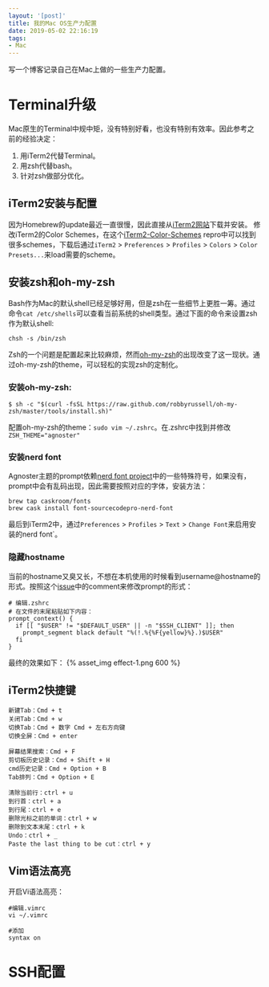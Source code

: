 ```yaml
---
layout: '[post]'
title: 我的Mac OS生产力配置
date: 2019-05-02 22:16:19
tags:
- Mac
---
```

写一个博客记录自己在Mac上做的一些生产力配置。
<!-- more -->
# Terminal升级
Mac原生的Terminal中规中矩，没有特别好看，也没有特别有效率。因此参考之前的经验决定：
1.  用iTerm2代替Terminal。
2.  用zsh代替bash。
3.  针对zsh做部分优化。

## iTerm2安装与配置
因为Homebrew的update最近一直很慢，因此直接从[iTerm2网站](https://www.iterm2.com/index.html)下载并安装。
修改iTerm2的Color Schemes，在这个[iTerm2-Color-Schemes](https://github.com/mbadolato/iTerm2-Color-Schemes) repro中可以找到很多schemes，下载后通过`iTerm2` > `Preferences` > `Profiles` > `Colors` > `Color Presets...`来load需要的scheme。

## 安装zsh和oh-my-zsh
Bash作为Mac的默认shell已经足够好用，但是zsh在一些细节上更胜一筹。通过命令`cat /etc/shells`可以查看当前系统的shell类型。通过下面的命令来设置zsh作为默认shell:
```
chsh -s /bin/zsh
```
Zsh的一个问题是配置起来比较麻烦，然而[oh-my-zsh](https://ohmyz.sh/)的出现改变了这一现状。通过oh-my-zsh的theme，可以轻松的实现zsh的定制化。
### 安装oh-my-zsh:
```
$ sh -c "$(curl -fsSL https://raw.github.com/robbyrussell/oh-my-zsh/master/tools/install.sh)"
```
配置oh-my-zsh的theme：`sudo vim ~/.zshrc`。在.zshrc中找到并修改`ZSH_THEME="agnoster"`
### 安装nerd font
Agnoster主题的prompt依赖[nerd font project](https://nerdfonts.com/)中的一些特殊符号，如果没有，prompt中会有乱码出现，因此需要按照对应的字体，安装方法：
```
brew tap caskroom/fonts
brew cask install font-sourcecodepro-nerd-font
```
最后到iTerm2中，通过`Preferences` > `Profiles` > `Text` > `Change Font`来启用安装的nerd font`。
### 隐藏hostname
当前的hostname又臭又长，不想在本机使用的时候看到username@hostname的形式。按照这个[issue](https://github.com/agnoster/agnoster-zsh-theme/issues/39#issuecomment-307338817)中的comment来修改prompt的形式：
```
# 编辑.zshrc
# 在文件的末尾粘贴如下内容：
prompt_context() {
  if [[ "$USER" != "$DEFAULT_USER" || -n "$SSH_CLIENT" ]]; then
    prompt_segment black default "%(!.%{%F{yellow}%}.)$USER"
  fi
}
```
最终的效果如下：
{% asset_img effect-1.png 600 %}
## iTerm2快捷键
```
新建Tab：Cmd + t
关闭Tab：Cmd + w
切换Tab：Cmd + 数字 Cmd + 左右方向键
切换全屏：Cmd + enter

屏幕结果搜索：Cmd + F
剪切板历史记录：Cmd + Shift + H
cmd历史记录：Cmd + Option + B
Tab排列：Cmd + Option + E

清除当前行：ctrl + u 
到行首：ctrl + a 
到行尾：ctrl + e 
删除光标之前的单词：ctrl + w 
删除到文本末尾：ctrl + k 
Undo：ctrl + _ 
Paste the last thing to be cut：ctrl + y 
```
## Vim语法高亮
开启Vi语法高亮：
```
#编辑.vimrc
vi ~/.vimrc

#添加
syntax on
```

# SSH配置






